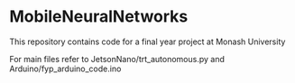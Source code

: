 # MobileNeuralNetworks

This repository contains code for a final year project at Monash University

For main files refer to JetsonNano/trt_autonomous.py and Arduino/fyp_arduino_code.ino
